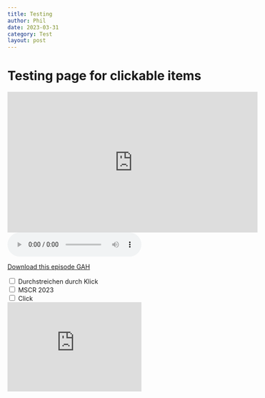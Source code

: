 ```yaml
---
title: Testing
author: Phil
date: 2023-03-31
category: Test
layout: post
---
```


# Testing page for clickable items

<iframe width="560" height="315" src="https://www.youtube.com/embed/dQw4w9WgXcQ" title="YouTube video player" frameborder="0" allow="accelerometer; autoplay; clipboard-write; encrypted-media; gyroscope; picture-in-picture; web-share" allowfullscreen></iframe>

<audio controls>
  <source src="/mscr_ma_blended_learning_2023/assets/gah-081.mp3" type="audio/mpeg">
Your browser does not support the audio element.
</audio>

<a href="/mscr_ma_blended_learning_2023/assets/gah-081.mp3" target="_blank">Download this episode GAH</a>

<div class="form-group ">
    <div class="col-md-5">
        <div class="checkbox">
            <input type="checkbox" name="packersOff" id="packers" value="1"/>
            <label for="packers" class="strikethrough">Durchstreichen durch Klick</label>
        </div>
       <div class="checkbox">
            <input type="checkbox" name="packersOff" id="packers" value="2"/>
            <label for="packers" class="strikethrough">MSCR 2023</label>
        </div>
     </div>
   <div class="checkbox">
            <input type="checkbox" name="packersOff" id="packers" value="3"/>
            <label for="packers" class="strikethrough">Click</label>
        </div>
</div>

<iframe title="Podlove Web Player: Get ahead - GAH-081: Workshop-Planung – Phasen verstehen, Themen setzen" height="200" src="https://getahead-podcast.de/wp-content/plugins/podlove-web-player/web-player/share.html?config=https%3A%2F%2Fgetahead-podcast.de%2Fwp-json%2Fpodlove-web-player%2Fshortcode%2Fconfig%2Fdefault%2Ftheme%2Fdefault&episode=https%3A%2F%2Fgetahead-podcast.de%2Fwp-json%2Fpodlove-web-player%2Fshortcode%2Fpublisher%2F553" frameborder="0" scrolling="no" tabindex="0"></iframe>
